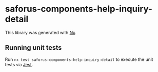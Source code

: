 # saforus-components-help-inquiry-detail

This library was generated with [Nx](https://nx.dev).

## Running unit tests

Run `nx test saforus-components-help-inquiry-detail` to execute the unit tests via [Jest](https://jestjs.io).
